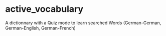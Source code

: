 # active_vocabulary
A dictionnary with a Quiz mode to learn searched Words (German-German, German-English, German-French)
